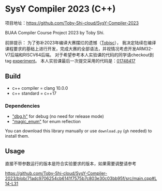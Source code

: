 # SysY Compiler 2023 (C++)

项目地址：https://github.com/Toby-Shi-cloud/SysY-Compiler-2023

BUAA Compiler Course Project 2023 by Toby Shi.

前排提示：
为了弥补2023年编译大赛摆烂的遗憾（[Tobisc](https://github.com/Tobisc-V)），
我决定陆续在编译课程要求的基础上进行开发，完成大赛的全部语法，并视情况考虑开发ARM32-V7后端和RISCV64后端。
对于希望参考本人实验课的代码的同学请checkout到tag [experiment](https://github.com/Toby-Shi-cloud/SysY-Compiler-2023/releases/tag/experiment)。
本人实验课最后一次提交采用的代码是：[01748417](https://github.com/Toby-Shi-cloud/SysY-Compiler-2023/tree/01748417d1447f8c52164ffef58d5e196b40aa5c)

## Build

- c++ compiler = clang 10.0.0
- c++ standard = c++17

### Dependencies
- ["dbg.h"](https://github.com/sharkdp/dbg-macro) for debug (no need for release mode)
- ["magic_enum"](https://github.com/Neargye/magic_enum) for enum reflection

You can download this library manually or use `download.py` (`gh` needed) to install them.

## Usage

直接不带参数运行的版本是符合实验要求的版本，如果需要调整请参考

https://github.com/Toby-Shi-cloud/SysY-Compiler-2023/blob/71adc9706254cb6141f7575b7c803e30c03bb95f/src/main.cpp#L14-L31
